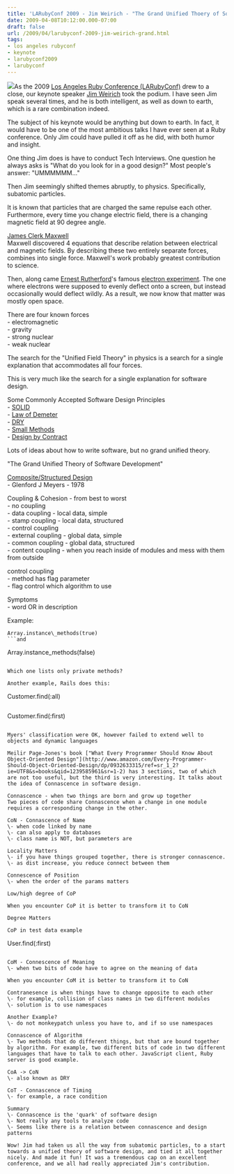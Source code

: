 ```yaml
---
title: 'LARubyConf 2009 - Jim Weirich - "The Grand Unified Thoery of Software Development'
date: 2009-04-08T10:12:00.000-07:00
draft: false
url: /2009/04/larubyconf-2009-jim-weirich-grand.html
tags: 
- los angeles rubyconf
- keynote
- larubyconf2009
- larubyconf
---
```


[![](http://homepage.mac.com/michaelrevans/photos/tetron-cluster-front.jpg)](http://homepage.mac.com/michaelrevans/photos/tetron-cluster-front.jpg)As the 2009 [Los Angeles Ruby Conference (LARubyConf)](http://www.larubyconf.com/) drew to a close, our keynote speaker [Jim Weirich](http://onestepback.org/) took the podium. I have seen Jim speak several times, and he is both intelligent, as well as down to earth, which is a rare combination indeed.  
  
The subject of his keynote would be anything but down to earth. In fact, it would have to be one of the most ambitious talks I have ever seen at a Ruby conference. Only Jim could have pulled it off as he did, with both humor and insight.  
  
One thing Jim does is have to conduct Tech Interviews. One question he always asks is "What do you look for in a good design?" Most people's answer: "UMMMMMM..."  
  
Then Jim seemingly shifted themes abruptly, to physics. Specifically, subatomic particles.  
  
It is known that particles that are charged the same repulse each other. Furthermore, every time you change electric field, there is a changing magnetic field at 90 degree angle.  
  
[James Clerk Maxwell](http://en.wikipedia.org/wiki/James_Clerk_Maxwell)  
Maxwell discovered 4 equations that describe relation between electrical and magnetic fields. By describing these two entirely separate forces, combines into single force. Maxwell's work probably greatest contribution to science.  
  
Then, along came [Ernest Rutherford](http://en.wikipedia.org/wiki/Ernest_Rutherford)'s famous [electron experiment](http://en.wikipedia.org/wiki/Geiger-Marsden_experiment). The one where electrons were supposed to evenly deflect onto a screen, but instead occasionally would deflect wildly. As a result, we now know that matter was mostly open space.  
  
There are four known forces  
\- electromagnetic  
\- gravity  
\- strong nuclear  
\- weak nuclear  
  
The search for the "Unified Field Theory" in physics is a search for a single explanation that accommodates all four forces.  
  
This is very much like the search for a single explanation for software design.  
  
Some Commonly Accepted Software Design Principles  
\- [SOLID](http://butunclebob.com/ArticleS.UncleBob.PrinciplesOfOod)  
\- [Law of Demeter](http://en.wikipedia.org/wiki/Law_of_Demeter)  
\- [DRY](http://en.wikipedia.org/wiki/Don%27t_repeat_yourself)  
\- [Small Methods](http://clintshank.javadevelopersjournal.com/smallmethods.htm)  
\- [Design by Contract](http://en.wikipedia.org/wiki/Design_by_contract)  
  
Lots of ideas about how to write software, but no grand unified theory.  
  
"The Grand Unified Theory of Software Development"  
  
[Composite/Structured Design](http://www.amazon.com/Composite-Structured-Design-Glenford-Myers/dp/0442805845)  
\- Glenford J Meyers - 1978  
  
Coupling & Cohesion - from best to worst  
\- no coupling  
\- data coupling - local data, simple  
\- stamp coupling - local data, structured  
\- control coupling  
\- external coupling - global data, simple  
\- common coupling - global data, structured  
\- content coupling - when you reach inside of modules and mess with them from outside  
  
control coupling  
\- method has flag parameter  
\- flag control which algorithm to use  
  
Symptoms  
\- word OR in description  
  
Example:  
```
Array.instance\_methods(true)
```and  
```
Array.instance\_methods(false)
```  
  
Which one lists only private methods?  
  
Another example, Rails does this:  
```
Customer.find(:all)
```vs.  
```
Customer.find(:first)
```  
  
Myers' classification were OK, however failed to extend well to objects and dynamic languages  
  
Meilir Page-Jones's book ["What Every Programmer Should Know About Object-Oriented Design"](http://www.amazon.com/Every-Programmer-Should-Object-Oriented-Design/dp/0932633315/ref=sr_1_2?ie=UTF8&s=books&qid=1239585961&sr=1-2) has 3 sections, two of which are not too useful, but the third is very interesting. It talks about the idea of Connascence in software design.  
  
Connascence - when two things are born and grow up together  
Two pieces of code share Connascence when a change in one module requires a corresponding change in the other.  
  
CoN - Connascence of Name  
\- when code linked by name  
\- can also apply to databases  
\- class name is NOT, but parameters are  
  
Locality Matters  
\- if you have things grouped together, there is stronger connascence.  
\- as dist increase, you reduce connect between them  
  
Connescence of Position  
\- when the order of the params matters  
  
Low/high degree of CoP  
  
When you encounter CoP it is better to transform it to CoN  
  
Degree Matters  
  
CoP in test data example  
```
  
  User.find(:first)  

```  
  
CoM - Connescence of Meaning  
\- when two bits of code have to agree on the meaning of data  
  
When you encounter CoM it is better to transform it to CoN  
  
Contranesence is when things have to change opposite to each other  
\- for example, collision of class names in two different modules  
\- solution is to use namespaces  
  
Another Example?  
\- do not monkeypatch unless you have to, and if so use namespaces  
  
Connascence of Algorithm  
\- Two methods that do different things, but that are bound together by algorithm. For example, two different bits of code in two different languages that have to talk to each other. JavaScript client, Ruby server is good example.  
  
CoA -> CoN  
\- also known as DRY  
  
CoT - Connascence of Timing  
\- for example, a race condition  
  
Summary  
\- Connascence is the 'quark' of software design  
\- Not really any tools to analyze code  
\- Seems like there is a relation between connascence and design patterns  
  
Wow! Jim had taken us all the way from subatomic particles, to a start towards a unified theory of software design, and tied it all together nicely. And made it fun! It was a tremendous cap on an excellent conference, and we all had really appreciated Jim's contribution.